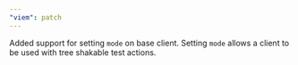 ```yaml
---
"viem": patch
---
```


Added support for setting `mode` on base client. Setting `mode` allows a client to be used with tree shakable test actions.
